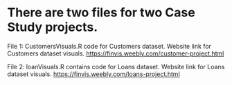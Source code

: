 # There are two files for two Case Study projects. 
File 1: CustomersVisuals.R code for Customers dataset.
Website link for Customers dataset visuals.  https://finvis.weebly.com/customer-project.html


File 2: loanVisuals.R contains code for Loans dataset.
Website link for Loans dataset visuals. https://finvis.weebly.com/loans-project.html
